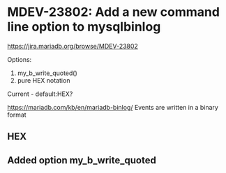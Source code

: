 # MDEV-23802: Add a new command line option to mysqlbinlog

https://jira.mariadb.org/browse/MDEV-23802

Options:
1. my_b_write_quoted()
2. pure HEX notation

Current - default:HEX?

https://mariadb.com/kb/en/mariadb-binlog/
Events are written in a binary format

## HEX

## Added option my_b_write_quoted



